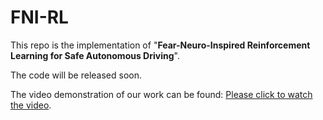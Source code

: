 # FNI-RL
This repo is the implementation of "**Fear-Neuro-Inspired Reinforcement Learning for Safe Autonomous Driving**".  

The code will be released soon.

The video demonstration of our work can be found:
[Please click to watch the video](https://www.bilibili.com/video/BV1Mk4y157Da/?spm_id_from=333.337.search-card.all.click&vd_source=71620ac61fcf7851589c019bff140478).
